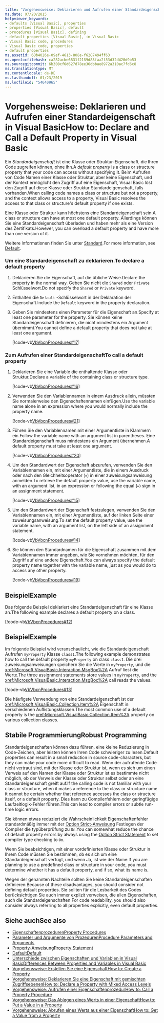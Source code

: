 ```yaml
---
title: 'Vorgehensweise: Deklarieren und Aufrufen einer Standardeigenschaft in Visual Basic'
ms.date: 07/20/2015
helpviewer_keywords:
- defaults [Visual Basic], properties
- properties [Visual Basic], default
- procedures [Visual Basic], defining
- default properties [Visual Basic], in Visual Basic
- Visual Basic code, procedures
- Visual Basic code, properties
- default properties
ms.assetid: 68b4026e-09ef-4613-808e-f6287494ff63
ms.openlocfilehash: ca282acbe6831f2189d83faa2f83d32d420d9b53
ms.sourcegitcommit: 6b308cf6d627d78ee36dbbae8972a310ac7fd6c8
ms.translationtype: MT
ms.contentlocale: de-DE
ms.lasthandoff: 01/23/2019
ms.locfileid: "54640965"
---
```

# <a name="how-to-declare-and-call-a-default-property-in-visual-basic"></a><span data-ttu-id="fa7b5-102">Vorgehensweise: Deklarieren und Aufrufen einer Standardeigenschaft in Visual Basic</span><span class="sxs-lookup"><span data-stu-id="fa7b5-102">How to: Declare and Call a Default Property in Visual Basic</span></span>
<span data-ttu-id="fa7b5-103">Ein *Standardeigenschaft* ist eine Klasse oder Struktur-Eigenschaft, die Ihren Code zugreifen können, ohne ihn.</span><span class="sxs-lookup"><span data-stu-id="fa7b5-103">A *default property* is a class or structure property that your code can access without specifying it.</span></span> <span data-ttu-id="fa7b5-104">Beim Aufrufen von Code Namen einer Klasse oder Struktur, aber keine Eigenschaft, und der Kontext ermöglicht den Zugriff auf eine Eigenschaft, Visual Basic löst den Zugriff auf diese Klasse oder Struktur Standardeigenschaft, falls vorhanden.</span><span class="sxs-lookup"><span data-stu-id="fa7b5-104">When calling code names a class or structure but not a property, and the context allows access to a property, Visual Basic resolves the access to that class or structure's default property if one exists.</span></span>  
  
 <span data-ttu-id="fa7b5-105">Eine Klasse oder Struktur kann höchstens eine Standardeigenschaft sein.</span><span class="sxs-lookup"><span data-stu-id="fa7b5-105">A class or structure can have at most one default property.</span></span> <span data-ttu-id="fa7b5-106">Allerdings können Sie eine Standardeigenschaft überladen und haben mehr als eine Version des Zertifikats.</span><span class="sxs-lookup"><span data-stu-id="fa7b5-106">However, you can overload a default property and have more than one version of it.</span></span>  
  
 <span data-ttu-id="fa7b5-107">Weitere Informationen finden Sie unter [Standard](../../../../visual-basic/language-reference/modifiers/default.md).</span><span class="sxs-lookup"><span data-stu-id="fa7b5-107">For more information, see [Default](../../../../visual-basic/language-reference/modifiers/default.md).</span></span>  
  
### <a name="to-declare-a-default-property"></a><span data-ttu-id="fa7b5-108">Um eine Standardeigenschaft zu deklarieren.</span><span class="sxs-lookup"><span data-stu-id="fa7b5-108">To declare a default property</span></span>  
  
1.  <span data-ttu-id="fa7b5-109">Deklarieren Sie die Eigenschaft, auf die übliche Weise.</span><span class="sxs-lookup"><span data-stu-id="fa7b5-109">Declare the property in the normal way.</span></span> <span data-ttu-id="fa7b5-110">Geben Sie nicht die `Shared` oder `Private` Schlüsselwort.</span><span class="sxs-lookup"><span data-stu-id="fa7b5-110">Do not specify the `Shared` or `Private` keyword.</span></span>  
  
2.  <span data-ttu-id="fa7b5-111">Enthalten die `Default` -Schlüsselwort in der Deklaration der Eigenschaft.</span><span class="sxs-lookup"><span data-stu-id="fa7b5-111">Include the `Default` keyword in the property declaration.</span></span>  
  
3.  <span data-ttu-id="fa7b5-112">Geben Sie mindestens einen Parameter für die Eigenschaft an.</span><span class="sxs-lookup"><span data-stu-id="fa7b5-112">Specify at least one parameter for the property.</span></span> <span data-ttu-id="fa7b5-113">Sie können keine Standardeigenschaft definieren, die nicht mindestens ein Argument übernimmt.</span><span class="sxs-lookup"><span data-stu-id="fa7b5-113">You cannot define a default property that does not take at least one argument.</span></span>  
  
     [!code-vb[VbVbcnProcedures#17](./codesnippet/VisualBasic/how-to-declare-and-call-a-default-property_1.vb)]  
  
### <a name="to-call-a-default-property"></a><span data-ttu-id="fa7b5-114">Zum Aufrufen einer Standardeigenschaft</span><span class="sxs-lookup"><span data-stu-id="fa7b5-114">To call a default property</span></span>  
  
1.  <span data-ttu-id="fa7b5-115">Deklarieren Sie eine Variable die enthaltende Klasse oder Struktur.</span><span class="sxs-lookup"><span data-stu-id="fa7b5-115">Declare a variable of the containing class or structure type.</span></span>  
  
     [!code-vb[VbVbcnProcedures#16](./codesnippet/VisualBasic/how-to-declare-and-call-a-default-property_2.vb)]  
  
2.  <span data-ttu-id="fa7b5-116">Verwenden Sie den Variablennamen in einem Ausdruck allein, müssten Sie normalerweise den Eigenschaftennamen einfügen.</span><span class="sxs-lookup"><span data-stu-id="fa7b5-116">Use the variable name alone in an expression where you would normally include the property name.</span></span>  
  
     [!code-vb[VbVbcnProcedures#21](./codesnippet/VisualBasic/how-to-declare-and-call-a-default-property_3.vb)]  
  
3.  <span data-ttu-id="fa7b5-117">Führen Sie den Variablennamen mit einer Argumentliste in Klammern ein.</span><span class="sxs-lookup"><span data-stu-id="fa7b5-117">Follow the variable name with an argument list in parentheses.</span></span> <span data-ttu-id="fa7b5-118">Eine Standardeigenschaft muss mindestens ein Argument übernehmen.</span><span class="sxs-lookup"><span data-stu-id="fa7b5-118">A default property must take at least one argument.</span></span>  
  
     [!code-vb[VbVbcnProcedures#20](./codesnippet/VisualBasic/how-to-declare-and-call-a-default-property_4.vb)]  
  
4.  <span data-ttu-id="fa7b5-119">Um den Standardwert der Eigenschaft abzurufen, verwenden Sie den Variablennamen ein, mit einer Argumentliste, die in einem Ausdruck oder nach den Gleichheitsoperator (`=`) in einer zuweisungsanweisung anmelden.</span><span class="sxs-lookup"><span data-stu-id="fa7b5-119">To retrieve the default property value, use the variable name, with an argument list, in an expression or following the equal (`=`) sign in an assignment statement.</span></span>  
  
     [!code-vb[VbVbcnProcedures#15](./codesnippet/VisualBasic/how-to-declare-and-call-a-default-property_5.vb)]  
  
5.  <span data-ttu-id="fa7b5-120">Um den Standardwert der Eigenschaft festzulegen, verwenden Sie den Variablennamen ein, mit einer Argumentliste, auf der linken Seite einer zuweisungsanweisung.</span><span class="sxs-lookup"><span data-stu-id="fa7b5-120">To set the default property value, use the variable name, with an argument list, on the left side of an assignment statement.</span></span>  
  
     [!code-vb[VbVbcnProcedures#14](./codesnippet/VisualBasic/how-to-declare-and-call-a-default-property_6.vb)]  
  
6.  <span data-ttu-id="fa7b5-121">Sie können den Standardnamen für die Eigenschaft zusammen mit dem Variablennamen immer angeben, wie Sie vornehmen möchten, für den Zugriff auf eine andere Eigenschaft.</span><span class="sxs-lookup"><span data-stu-id="fa7b5-121">You can always specify the default property name together with the variable name, just as you would do to access any other property.</span></span>  
  
     [!code-vb[VbVbcnProcedures#19](./codesnippet/VisualBasic/how-to-declare-and-call-a-default-property_7.vb)]  
  
## <a name="example"></a><span data-ttu-id="fa7b5-122">Beispiel</span><span class="sxs-lookup"><span data-stu-id="fa7b5-122">Example</span></span>  
 <span data-ttu-id="fa7b5-123">Das folgende Beispiel deklariert eine Standardeigenschaft für eine Klasse an.</span><span class="sxs-lookup"><span data-stu-id="fa7b5-123">The following example declares a default property on a class.</span></span>  
  
 [!code-vb[VbVbcnProcedures#12](./codesnippet/VisualBasic/how-to-declare-and-call-a-default-property_8.vb)]  
  
## <a name="example"></a><span data-ttu-id="fa7b5-124">Beispiel</span><span class="sxs-lookup"><span data-stu-id="fa7b5-124">Example</span></span>  
 <span data-ttu-id="fa7b5-125">Im folgende Beispiel wird veranschaulicht, wie die Standardeigenschaft Aufrufen `myProperty` Klasse `class1`.</span><span class="sxs-lookup"><span data-stu-id="fa7b5-125">The following example demonstrates how to call the default property `myProperty` on class `class1`.</span></span> <span data-ttu-id="fa7b5-126">Die drei zuweisungsanweisungen speichern Sie die Werte in `myProperty`, und die <xref:Microsoft.VisualBasic.Interaction.MsgBox%2A> Aufruf liest die Werte.</span><span class="sxs-lookup"><span data-stu-id="fa7b5-126">The three assignment statements store values in `myProperty`, and the <xref:Microsoft.VisualBasic.Interaction.MsgBox%2A> call reads the values.</span></span>  
  
 [!code-vb[VbVbcnProcedures#13](./codesnippet/VisualBasic/how-to-declare-and-call-a-default-property_9.vb)]  
  
 <span data-ttu-id="fa7b5-127">Die häufigste Verwendung von eine Standardeigenschaft ist der <xref:Microsoft.VisualBasic.Collection.Item%2A> Eigenschaft in verschiedenen Auflistungsklassen.</span><span class="sxs-lookup"><span data-stu-id="fa7b5-127">The most common use of a default property is the <xref:Microsoft.VisualBasic.Collection.Item%2A> property on various collection classes.</span></span>  
  
## <a name="robust-programming"></a><span data-ttu-id="fa7b5-128">Stabile Programmierung</span><span class="sxs-lookup"><span data-stu-id="fa7b5-128">Robust Programming</span></span>  
 <span data-ttu-id="fa7b5-129">Standardeigenschaften können dazu führen, eine kleine Reduzierung in Code-Zeichen, aber leisten können Ihren Code schwieriger zu lesen.</span><span class="sxs-lookup"><span data-stu-id="fa7b5-129">Default properties can result in a small reduction in source code-characters, but they can make your code more difficult to read.</span></span> <span data-ttu-id="fa7b5-130">Wenn der aufrufende Code nicht vertraut sind, mit der Klasse oder Struktur ist, wenn es sich um einen Verweis auf den Namen der Klasse oder Struktur ist es bestimmte nicht möglich, ob der Verweis der Klasse oder Struktur selbst oder an eine Standardeigenschaft greift auf.</span><span class="sxs-lookup"><span data-stu-id="fa7b5-130">If the calling code is not familiar with your class or structure, when it makes a reference to the class or structure name it cannot be certain whether that reference accesses the class or structure itself, or a default property.</span></span> <span data-ttu-id="fa7b5-131">Dies kann zu Compilerfehlern oder geringfügige Laufzeitlogik-Fehler führen.</span><span class="sxs-lookup"><span data-stu-id="fa7b5-131">This can lead to compiler errors or subtle run-time logic errors.</span></span>  
  
 <span data-ttu-id="fa7b5-132">Sie können etwas reduziert die Wahrscheinlichkeit Eigenschaftenfehler standardmäßig immer mit der [Option Strict-Anweisung](../../../../visual-basic/language-reference/statements/option-strict-statement.md) Festlegen der Compiler die typüberprüfung zu `On`.</span><span class="sxs-lookup"><span data-stu-id="fa7b5-132">You can somewhat reduce the chance of default property errors by always using the [Option Strict Statement](../../../../visual-basic/language-reference/statements/option-strict-statement.md) to set compiler type checking to `On`.</span></span>  
  
 <span data-ttu-id="fa7b5-133">Wenn Sie beabsichtigen, mit einer vordefinierten Klasse oder Struktur in Ihrem Code müssen Sie bestimmen, ob es sich um eine Standardeigenschaft verfügt, und wenn Ja, ist wie der Name.</span><span class="sxs-lookup"><span data-stu-id="fa7b5-133">If you are planning to use a predefined class or structure in your code, you must determine whether it has a default property, and if so, what its name is.</span></span>  
  
 <span data-ttu-id="fa7b5-134">Wegen der genannten Nachteile sollten Sie keine Standardeigenschaften definieren.</span><span class="sxs-lookup"><span data-stu-id="fa7b5-134">Because of these disadvantages, you should consider not defining default properties.</span></span> <span data-ttu-id="fa7b5-135">Sie sollten für die Lesbarkeit des Codes berücksichtigen Sie auch immer explizit verweisen, die allen Eigenschaften, auch die Standardeigenschaften.</span><span class="sxs-lookup"><span data-stu-id="fa7b5-135">For code readability, you should also consider always referring to all properties explicitly, even default properties.</span></span>  
  
## <a name="see-also"></a><span data-ttu-id="fa7b5-136">Siehe auch</span><span class="sxs-lookup"><span data-stu-id="fa7b5-136">See also</span></span>
- [<span data-ttu-id="fa7b5-137">Eigenschaftenprozeduren</span><span class="sxs-lookup"><span data-stu-id="fa7b5-137">Property Procedures</span></span>](./property-procedures.md)
- [<span data-ttu-id="fa7b5-138">Parameter und Argumente von Prozeduren</span><span class="sxs-lookup"><span data-stu-id="fa7b5-138">Procedure Parameters and Arguments</span></span>](./procedure-parameters-and-arguments.md)
- [<span data-ttu-id="fa7b5-139">Property-Anweisung</span><span class="sxs-lookup"><span data-stu-id="fa7b5-139">Property Statement</span></span>](../../../../visual-basic/language-reference/statements/property-statement.md)
- [<span data-ttu-id="fa7b5-140">Default</span><span class="sxs-lookup"><span data-stu-id="fa7b5-140">Default</span></span>](../../../../visual-basic/language-reference/modifiers/default.md)
- [<span data-ttu-id="fa7b5-141">Unterschiede zwischen Eigenschaften und Variablen in Visual Basic</span><span class="sxs-lookup"><span data-stu-id="fa7b5-141">Differences Between Properties and Variables in Visual Basic</span></span>](./differences-between-properties-and-variables.md)
- [<span data-ttu-id="fa7b5-142">Vorgehensweise: Erstellen Sie eine Eigenschaft</span><span class="sxs-lookup"><span data-stu-id="fa7b5-142">How to: Create a Property</span></span>](./how-to-create-a-property.md)
- [<span data-ttu-id="fa7b5-143">Vorgehensweise: Deklarieren Sie eine Eigenschaft mit gemischten Zugriffsebenen</span><span class="sxs-lookup"><span data-stu-id="fa7b5-143">How to: Declare a Property with Mixed Access Levels</span></span>](./how-to-declare-a-property-with-mixed-access-levels.md)
- [<span data-ttu-id="fa7b5-144">Vorgehensweise: Aufrufen einer Eigenschaftenprozedur</span><span class="sxs-lookup"><span data-stu-id="fa7b5-144">How to: Call a Property Procedure</span></span>](./how-to-call-a-property-procedure.md)
- [<span data-ttu-id="fa7b5-145">Vorgehensweise: Das Ablegen eines Werts in einer Eigenschaft</span><span class="sxs-lookup"><span data-stu-id="fa7b5-145">How to: Put a Value in a Property</span></span>](./how-to-put-a-value-in-a-property.md)
- [<span data-ttu-id="fa7b5-146">Vorgehensweise: Abrufen eines Werts aus einer Eigenschaft</span><span class="sxs-lookup"><span data-stu-id="fa7b5-146">How to: Get a Value from a Property</span></span>](./how-to-get-a-value-from-a-property.md)
